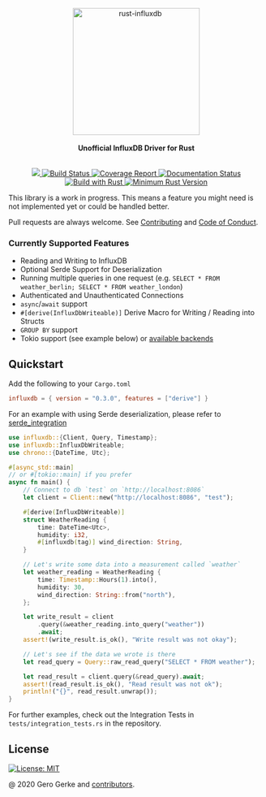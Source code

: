 <div align="center">
    <br/>
    <img
        alt="rust-influxdb"
        src="https://i.imgur.com/4k7l8XJ.png"
        width=250px />
    <br/>
    <br/>
    <strong>Unofficial InfluxDB Driver for Rust</strong>
</div>
<br/>
<p align="center">
    <a href="https://crates.io/crates/influxdb">
        <img src="https://img.shields.io/crates/v/influxdb.svg"/>
    </a>
    <a href="https://travis-ci.org/Empty2k12/influxdb-rust">
        <img src="https://travis-ci.org/Empty2k12/influxdb-rust.svg?branch=master" alt='Build Status' />
    </a>
    <a href="https://Empty2k12.github.io/influxdb-rust/tarpaulin-report.html">
		<img src="https://Empty2k12.github.io/influxdb-rust/coverage.svg" alt="Coverage Report" />
	</a>
    <a href="https://docs.rs/crate/influxdb">
        <img src="https://docs.rs/influxdb/badge.svg" alt='Documentation Status' />
    </a>
    <a href="https://www.rust-lang.org/en-US/">
        <img src="https://img.shields.io/badge/Made%20with-Rust-orange.svg" alt='Build with Rust' />
    </a>
    <a href="https://blog.rust-lang.org/2020/03/12/Rust-1.45.html">
        <img src="https://img.shields.io/badge/rustc-1.45+-yellow.svg" alt='Minimum Rust Version' />
    </a>
</p>

This library is a work in progress. This means a feature you might need is not implemented
yet or could be handled better.

Pull requests are always welcome. See [Contributing](https://github.com/Empty2k12/influxdb-rust/blob/master/CONTRIBUTING.md) and [Code of Conduct](https://github.com/Empty2k12/influxdb-rust/blob/master/CODE_OF_CONDUCT.md).

### Currently Supported Features

-   Reading and Writing to InfluxDB
-   Optional Serde Support for Deserialization
-   Running multiple queries in one request (e.g. `SELECT * FROM weather_berlin; SELECT * FROM weather_london`)
-   Authenticated and Unauthenticated Connections
-   `async`/`await` support
-   `#[derive(InfluxDbWriteable)]` Derive Macro for Writing / Reading into Structs
-   `GROUP BY` support
-   Tokio support (see example below) or [available backends](https://github.com/Empty2k12/influxdb-rust/blob/master/influxdb/Cargo.toml)

## Quickstart

Add the following to your `Cargo.toml`

```toml
influxdb = { version = "0.3.0", features = ["derive"] }
```

For an example with using Serde deserialization, please refer to [serde_integration](crate::integrations::serde_integration)

```rust
use influxdb::{Client, Query, Timestamp};
use influxdb::InfluxDbWriteable;
use chrono::{DateTime, Utc};

#[async_std::main]
// or #[tokio::main] if you prefer
async fn main() {
    // Connect to db `test` on `http://localhost:8086`
    let client = Client::new("http://localhost:8086", "test");

    #[derive(InfluxDbWriteable)]
    struct WeatherReading {
        time: DateTime<Utc>,
        humidity: i32,
        #[influxdb(tag)] wind_direction: String,
    }

    // Let's write some data into a measurement called `weather`
    let weather_reading = WeatherReading {
        time: Timestamp::Hours(1).into(),
        humidity: 30,
        wind_direction: String::from("north"),
    };

    let write_result = client
        .query(&weather_reading.into_query("weather"))
        .await;
    assert!(write_result.is_ok(), "Write result was not okay");

    // Let's see if the data we wrote is there
    let read_query = Query::raw_read_query("SELECT * FROM weather");

    let read_result = client.query(&read_query).await;
    assert!(read_result.is_ok(), "Read result was not ok");
    println!("{}", read_result.unwrap());
}
```

For further examples, check out the Integration Tests in `tests/integration_tests.rs`
in the repository.

## License

[![License: MIT](https://img.shields.io/badge/License-MIT-yellow.svg)](https://opensource.org/licenses/MIT)

@ 2020 Gero Gerke and [contributors](https://github.com/Empty2k12/influxdb-rust/graphs/contributors).
